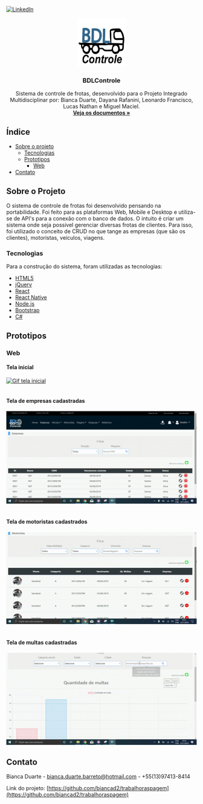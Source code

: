 [![LinkedIn][linkedin-shield]][linkedin-url]



<!-- IMAGEM -->

<p align="center">
  <a href="https://github.com/biancad2/trabalhoraspagem">
    <img src="/frontend/src/assets/logo.png" alt="Logo" width="130" height="130">
  </a>
 
  <h3 align="center">BDLControle</h3>

  <p align="center">
    Sistema de controle de frotas, desenvolvido para o Projeto Integrado Multidisciplinar por: Bianca Duarte, Dayana Rafanini, Leonardo Francisco, Lucas Nathan e Miguel Maciel. 
    <br />
    <a href="https://github.com/biancad2/BDLControle"><strong>Veja os documentos »</strong></a>
  </p>
</p>


<!-- INDICE  -->
## Índice

* [Sobre o projeto](#sobre-o-projeto)
  * [Tecnologias](#tecnologias)
  * [Prototipos](#prototipos)
    - [Web](#web)
* [Contato](#contato)




<!-- INFORMAÇÕES PROJETO -->
## Sobre o Projeto
O sistema de controle de frotas foi desenvolvido pensando na portabilidade. Foi feito para as plataformas Web, Mobile e Desktop e utiliza-se de API's para a conexão com o banco de dados. O intuito é criar um sistema onde seja possível gerenciar diversas frotas de clientes. Para isso, foi utilizado o conceito de CRUD no que tange as empresas (que são os clientes), motoristas, veículos, viagens.



### Tecnologias
Para a construção do sistema, foram utilizadas as tecnologias: 
* [HTML5](https://html.spec.whatwg.org/multipage/)
* [jQuery](https://jquery.com)
* [React](https://pt-br.reactjs.org/)
* [React Native](http://www.reactnative.com/)
* [Node.js](https://nodejs.org/en/)
* [Bootstrap](https://getbootstrap.com/)
* [C#](https://www.w3schools.com/cs/)



<!-- PROTOTIPOS -->
## Prototipos

### Web 

#### Tela inicial
[![Gif tela inicial][tela-inicial-screenshot]](/prototipo/inicio.gif)
<br>
<br>
#### Tela de empresas cadastradas
[![Gif tela empresas][tela-empresas-screenshot]](/prototipo/empresas.gif)
<br>
<br>
#### Tela de motoristas cadastrados
[![Gif tela motoristas][tela-motoristas-screenshot]](/prototipo/motoristas.gif)
<br>
<br>
#### Tela de multas cadastradas
[![Gif tela multas][tela-multas-screenshot]](/prototipo/multas.gif)




<!-- CONTATO -->
## Contato

Bianca Duarte - bianca.duarte.barreto@hotmail.com - +55(13)97413-8414 

Link do projeto: [https://github.com/biancad2/trabalhoraspagem](https://github.com/biancad2/trabalhoraspagem)




<!-- LINKS & IMAGENS -->
[linkedin-shield]: https://img.shields.io/badge/-LinkedIn-black.svg?style=flat-square&logo=linkedin&colorB=555
[linkedin-url]: https://linkedin.com/in/bianca-duarte
[tela-inicial-screenshot]: /prototipo/inicio.gif
[tela-empresas-screenshot]: /prototipo/empresas.gif
[tela-motoristas-screenshot]: /prototipo/motoristas.gif
[tela-multas-screenshot]: /prototipo/multas.gif
